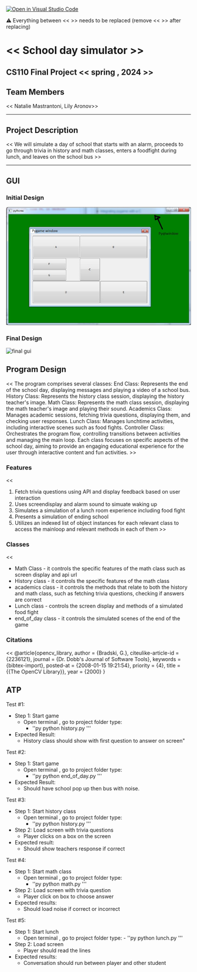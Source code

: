 [![Open in Visual Studio Code](https://classroom.github.com/assets/open-in-vscode-718a45dd9cf7e7f842a935f5ebbe5719a5e09af4491e668f4dbf3b35d5cca122.svg)](https://classroom.github.com/online_ide?assignment_repo_id=14587810&assignment_repo_type=AssignmentRepo)

:warning: Everything between << >> needs to be replaced (remove << >> after replacing)

# << School day simulator >>
## CS110 Final Project  << spring , 2024 >>

## Team Members

<< Natalie Mastrantoni, Lily Aronov>>

***

## Project Description

<< We will simulate a day of school that starts with an alarm, proceeds to go through trivia in history and math classes, enters a foodfight during lunch, and leaves on the school bus >>

***    

## GUI 



### Initial Design

![initial gui](assets/gui.jpg)

### Final Design

![final gui](assets/finalgui.jpg)

## Program Design
<< The program comprises several classes:
End Class: Represents the end of the school day, displaying messages and playing a video of a school bus.
History Class: Represents the history class session, displaying the history teacher's image.
Math Class: Represents the math class session, displaying the math teacher's image and playing their sound.
Academics Class: Manages academic sessions, fetching trivia questions, displaying them, and checking user responses.
Lunch Class: Manages lunchtime activities, including interactive scenes such as food fights.
Controller Class: Orchestrates the program flow, controlling transitions between activities and managing the main loop.
Each class focuses on specific aspects of the school day, aiming to provide an engaging educational experience for the user through interactive content and fun activities. >>


### Features
<<
1. Fetch trivia questions using API and display feedback based on user interaction 
2. Uses screendisplay and alarm sound to simuate waking up 
3. Simulates a simulation of a lunch room experience including food fight 
4. Presents a simulation of ending school 
5. Utilizes an indexed list of object instances for each relevant class to access the mainloop and relevant methods in each of them >>

### Classes
<<
- Math Class - it controls the specific features of the math class such as screen display and api url
- History class - it controls the specific features of the math class
- academics class - it controls the methods that relate to both the history and math class, such as fetching trivia questions, checking if answers are correct
- Lunch class - controls the screen display and methods of a simulated food fight
- end_of_day class - it controls the simulated scenes of the end of the game
>> 

### Citations
<< @article{opencv_library,
    author = {Bradski, G.},
    citeulike-article-id = {2236121},
    journal = {Dr. Dobb's Journal of Software Tools},
    keywords = {bibtex-import},
    posted-at = {2008-01-15 19:21:54},
    priority = {4},
    title = {{The OpenCV Library}},
    year = {2000}
}
>>

## ATP

Test #1:
- Step 1: Start game
    - Open terminal , go to project folder type:
        - ''py
        python history.py
        '''
- Expected Result:
   - History class should show with first question to answer on screen"

Test #2:
- Step 1: Start game
    - Open terminal , go to project folder type:
         - ''py
        python end_of_day.py
        '''
- Expected Result:
    - Should have school pop up  then bus with noise.

Test #3:
- Step 1: Start history class 
    - Open terminal , go to project folder type:
         - ''py
        python history.py
        '''
- Step 2: Load screen with trivia questions
    - Player clicks on a box on the screen
- Expected result:
    - Should show teachers response if correct 

Test #4:
- Step 1: Start math class
    - Open terminal , go to project folder type:
         - ''py
        python math.py
        '''
- Step 2: Load screen with trivia question
    - Player click on box to choose answer
- Expected results:
    - Should load noise if correct or incorrect

Test #5:
- Step 1: Start lunch
    - Open terminal , go to project folder type:
          - ''py
        python lunch.py
        '''
- Step 2: Load screen 
    - Player should read the lines
- Expected results:
    - Conversation should run between player and other student
